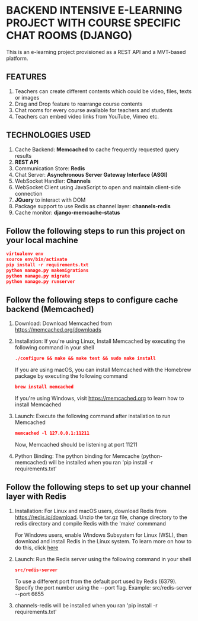 # BACKEND INTENSIVE E-LEARNING PROJECT WITH COURSE SPECIFIC CHAT ROOMS (DJANGO)

This is an e-learning project provisioned as a REST API and a MVT-based platform.

## FEATURES
1. Teachers can create different contents which could be video, files, texts or images
2. Drag and Drop feature to rearrange course contents
3. Chat rooms for every course available for teachers and students
4. Teachers can embed video links from YouTube, Vimeo etc.

## TECHNOLOGIES USED
1. Cache Backend: **Memcached** to cache frequently requested query results
2. **REST API**
3. Communication Store: **Redis**
4. Chat Server: **Asynchronous Server Gateway Interface (ASGI)**
5. WebSocket Handler: **Channels**
6. WebSocket Client using JavaScript to open and maintain client-side connection
7. **JQuery** to interact with DOM
8. Package support to use Redis as channel layer: **channels-redis**
9. Cache monitor: **django-memcache-status**


## Follow the following steps to run this project  on your local machine

```json
virtualenv env
source env/bin/activate
pip install -r requirements.txt
python manage.py makemigrations
python manage.py migrate
python manage.py runserver
```

## Follow the following steps to configure cache backend (Memcached)

1. Download: Download Memcached from https://memcached.org/downloads

2. Installation:  If you're using Linux, Install Memcached by executing the following command in your shell

   ```json
   ./configure && make && make test && sudo make install
   ```

   If you are using macOS, you can install Memcached with the Homebrew package by executing
   the following command

   ```json
   brew install memcached
   ```

   If you're using Windows, visit https://memcached.org to learn how to install Memcached

3. Launch: Execute the following command after installation to run Memcached

   ```json
   memcached -l 127.0.0.1:11211
   ```
   Now, Memcached should be listening at port 11211

4. Python Binding: The python binding for Memcache (python-memcached) will be installed
   when you ran 'pip install -r requirements.txt'


## Follow the following steps to set up  your channel layer with Redis

1. Installation: For Linux and macOS users, download Redis from https://redis.io/download. 
   Unzip the tar.gz file, change directory to the redis directory and compile Redis with
   the 'make' commmand
   
   For Windows users, enable Windows Subsystem for Linux (WSL), then download and install
   Redis in the Linux system. To learn more on how to do this, click [here](https://redislabs.com/blog/redis-on-windows-10/)

2. Launch: Run the Redis server using the following command in your shell
   ```json
   src/redis-server
   ```
   To use a different port from the default port used by Redis (6379). Specify 
   the port number using the --port flag. Example: src/redis-server --port 6655

3. channels-redis will be installed when you ran 'pip install -r requirements.txt'
